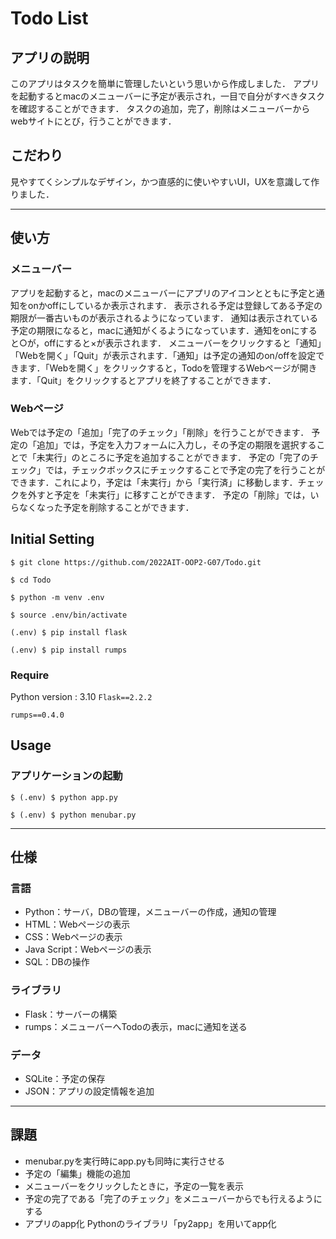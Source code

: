 # Todo List

## アプリの説明
このアプリはタスクを簡単に管理したいという思いから作成しました．
アプリを起動するとmacのメニューバーに予定が表示され，一目で自分がすべきタスクを確認することができます．
タスクの追加，完了，削除はメニューバーからwebサイトにとび，行うことができます．
## こだわり
見やすてくシンプルなデザイン，かつ直感的に使いやすいUI，UXを意識して作りました．

---

## 使い方
### メニューバー
アプリを起動すると，macのメニューバーにアプリのアイコンとともに予定と通知をonかoffにしているか表示されます．
表示される予定は登録してある予定の期限が一番古いものが表示されるようになっています．
通知は表示されている予定の期限になると，macに通知がくるようになっています．通知をonにすると○が，offにすると×が表示されます．
メニューバーをクリックすると「通知」「Webを開く」「Quit」が表示されます．「通知」は予定の通知のon/offを設定できます．「Webを開く」をクリックすると，Todoを管理するWebページが開きます．「Quit」をクリックするとアプリを終了することができます．
### Webページ
Webでは予定の「追加」「完了のチェック」「削除」を行うことができます．
予定の「追加」では，予定を入力フォームに入力し，その予定の期限を選択することで「未実行」のところに予定を追加することができます．
予定の「完了のチェック」では，チェックボックスにチェックすることで予定の完了を行うことができます．これにより，予定は「未実行」から「実行済」に移動します．チェックを外すと予定を「未実行」に移すことができます．
予定の「削除」では，いらなくなった予定を削除することができます．

## Initial Setting
`$ git clone https://github.com/2022AIT-OOP2-G07/Todo.git`

`$ cd Todo`

`$ python -m venv .env`

`$ source .env/bin/activate`

`(.env) $ pip install flask`

`(.env) $ pip install rumps`
### Require
Python version : 3.10
`Flask==2.2.2`

`rumps==0.4.0`
## Usage
### アプリケーションの起動
`$ (.env) $ python app.py`

`$ (.env) $ python menubar.py`

---

## 仕様
### 言語
-  Python：サーバ，DBの管理，メニューバーの作成，通知の管理
-  HTML：Webページの表示
-  CSS：Webページの表示
-  Java Script：Webページの表示
-  SQL：DBの操作
### ライブラリ
- Flask：サーバーの構築
- rumps：メニューバーへTodoの表示，macに通知を送る
### データ
- SQLite：予定の保存
- JSON：アプリの設定情報を追加

---

## 課題
- menubar.pyを実行時にapp.pyも同時に実行させる
- 予定の「編集」機能の追加
- メニューバーをクリックしたときに，予定の一覧を表示
- 予定の完了である「完了のチェック」をメニューバーからでも行えるようにする
- アプリのapp化
Pythonのライブラリ「py2app」を用いてapp化
